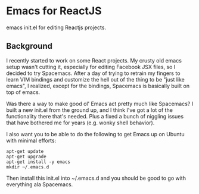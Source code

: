 # Emacs for ReactJS

emacs init.el for editing Reactjs projects.

## Background

I recently started to work on some React projects. My crusty old emacs setup wasn't cutting it, especially for editing Facebook JSX files, so I decided to try Spacemacs.  After a day of trying to retrain my fingers to learn VIM bindings and customize the hell out of the thing to be "just like emacs", I realized, except for the bindings, Spacemacs is basically built on top of emacs.

Was there a way to make good ol' Emacs act pretty much like Spacemacs?  I built a new init.el from the ground up, and I think I've got a lot of the functionality there that's needed. Plus a fixed a bunch of niggling issues that have bothered me for years (e.g. wonky shell behavior).  

I also want you to be able to do the following to get Emacs up on Ubuntu with minimal efforts:

```
apt-get update
apt-get upgrade
apt-get install -y emacs
mkdir ~/.emacs.d
```

Then install this init.el into ~/.emacs.d and you should be good to go with everything ala Spacemacs.


